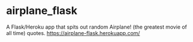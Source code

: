 # airplane_flask
A Flask/Heroku app that spits out random Airplane! (the greatest movie of all time) quotes.
https://airplane-flask.herokuapp.com/
